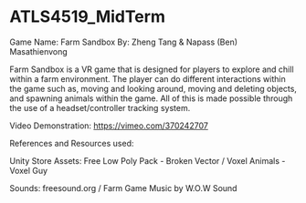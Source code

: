 # ATLS4519_MidTerm

Game Name: Farm Sandbox
By: Zheng Tang & Napass (Ben) Masathienvong

Farm Sandbox is a VR game that is designed for players to explore and chill within a farm environment. The player can do different interactions within the game such as, moving and looking around, moving and deleting objects, and spawning animals within the game. All of this is made possible through the use of a headset/controller tracking system. 

Video Demonstration:
https://vimeo.com/370242707

References and Resources used:

Unity Store Assets:
Free Low Poly Pack - Broken Vector /
Voxel Animals - Voxel Guy

Sounds:
freesound.org /
Farm Game Music by W.O.W Sound
